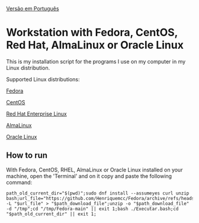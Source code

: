 [Versão em Português](README.md)

# Workstation with Fedora, CentOS, Red Hat, AlmaLinux or Oracle Linux

This is my installation script for the programs I use on my computer in my Linux distribution.

Supported Linux distributions:

[Fedora](https://fedoraproject.org/)

[CentOS](https://www.centos.org/)

[Red Hat Enterprise Linux](https://www.redhat.com/en/technologies/linux-platforms/enterprise-linux)

[AlmaLinux](https://almalinux.org/)

[Oracle Linux](https://www.oracle.com/linux/)

## How to run

With Fedora, CentOS, RHEL, AlmaLinux or Oracle Linux installed on your machine, open the 'Terminal' and on it copy and paste the following command:

```
path_old_current_dir="$(pwd)";sudo dnf install --assumeyes curl unzip bash;url_file="https://github.com/Henriquemcc/Fedora/archive/refs/heads/main.zip";path_download_file="/tmp/Fedora_main.zip";curl -L "$url_file" > "$path_download_file";unzip -o "$path_download_file" -d "/tmp";cd "/tmp/Fedora-main" || exit 1;bash ./Executar.bash;cd "$path_old_current_dir" || exit 1;
```
